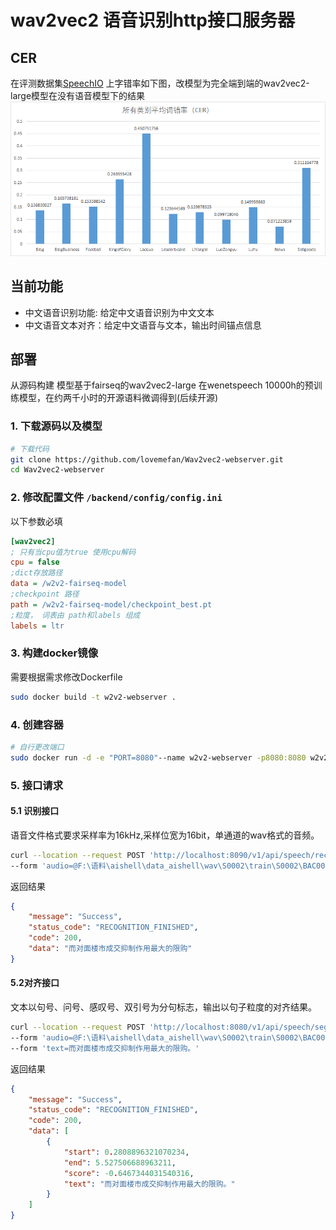 # wav2vec2 语音识别http接口服务器

## CER
在评测数据集[SpeechIO](https://github.com/SpeechColab/Leaderboard)
上字错率如下图，改模型为完全端到端的wav2vec2-large模型在没有语音模型下的结果
![CER](res/speechIO-CER.png)

## 当前功能
* 中文语音识别功能: 给定中文语音识别为中文文本
* 中文语音文本对齐：给定中文语音与文本，输出时间锚点信息

## 部署
从源码构建
模型基于fairseq的wav2vec2-large 在wenetspeech 10000h的预训练模型，在约两千小时的开源语料微调得到(后续开源)

### 1. 下载源码以及模型
```bash
# 下载代码
git clone https://github.com/lovemefan/Wav2vec2-webserver.git
cd Wav2vec2-webserver
```

### 2. 修改配置文件 `/backend/config/config.ini`
以下参数必填
```ini
[wav2vec2]
; 只有当cpu值为true 使用cpu解码
cpu = false
;dict存放路径
data = /w2v2-fairseq-model
;checkpoint 路径
path = /w2v2-fairseq-model/checkpoint_best.pt
;粒度， 词表由 path和labels 组成
labels = ltr
```
### 3. 构建docker镜像
需要根据需求修改Dockerfile

```bash
sudo docker build -t w2v2-webserver .
```

### 4. 创建容器

```bash
# 自行更改端口
sudo docker run -d -e "PORT=8080"--name w2v2-webserver -p8080:8080 w2v2-web:latest
```

### 5. 接口请求
#### 5.1 识别接口
语音文件格式要求采样率为16kHz,采样位宽为16bit，单通道的wav格式的音频。

```bash
curl --location --request POST 'http://localhost:8090/v1/api/speech/recognition' \
--form 'audio=@F:\语料\aishell\data_aishell\wav\S0002\train\S0002\BAC009S0002W0122.wav'
```

返回结果

```json
{
	"message": "Success",
	"status_code": "RECOGNITION_FINISHED",
	"code": 200,
	"data": "而对面楼市成交抑制作用最大的限购"
}
```

#### 5.2对齐接口
文本以句号、问号、感叹号、双引号为分句标志，输出以句子粒度的对齐结果。
```bash
curl --location --request POST 'http://localhost:8080/v1/api/speech/segment' \
--form 'audio=@F:\语料\aishell\data_aishell\wav\S0002\train\S0002\BAC009S0002W0122.wav' \
--form 'text=而对面楼市成交抑制作用最大的限购。'
```

返回结果

```json
{
	"message": "Success",
	"status_code": "RECOGNITION_FINISHED",
	"code": 200,
	"data": [
		{
			"start": 0.2808896321070234,
			"end": 5.527506688963211,
			"score": -0.6467344031540316,
			"text": "而对面楼市成交抑制作用最大的限购。"
		}
	]
}
```